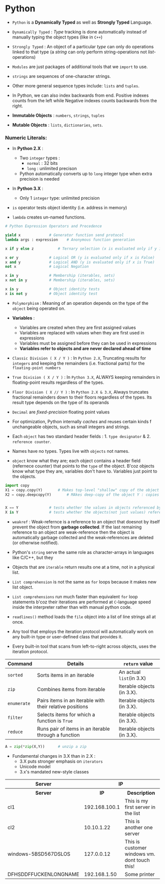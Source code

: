 # Python

* `Python` is a **Dynamically Typed** as well as **Strongly Typed** Language.

* `Dynamically Typed` : *Type* tracking is done automatically instead of manually typing the object types (like in `C++`)

* `Strongly Typed` : An object of a particular *type* can only do operations linked to that type (a *string* can only perform string-operations not *list*-operations)

* `Modules` are just packages of additional tools that we `import` to use.

* `strings` are sequences of one-character strings.

* Other more general sequence types include: `lists` and `tuples`.

* In Python, we can also index backwards from end. Positive indexes counts from the left while Negative indexes counts backwards from the right.

* **Immutable Objects** : `numbers`, `strings`, `tuples`

* **Mutable Objects** : `lists`, `dictionaries`, `sets`.

### Numeric Literals:

* In **Python 2.X** :
	* Two `integer` types : 
		* `normal`	: 32 bits
		* `long`	: unlimited precison
	* Python automatically converts up to `long` integer type when extra precision is needed

* In **Python 3.X** : 
	* Only 1 `integer` type: unlimited precision

* `is` operator tests object identity (i.e. address in memory)

* `lambda` creates un-named functions.

```python
# Python Expression Operators and Precedence

yield x 			# Generator function send protocol
lambda args : expression 	# Anonymous function generation

x if y else z			# Ternary selection (x is evaluated only if y is True)

x or y 				# Logical OR (y is evaluated only if x is False)
x and y 			# Logical AND (y is evaluated only if x is True)
not x 				# Logical Negation

x in y 				# Membership (iterables, sets)
x not in y 			# Membership (iterables, sets)

x is y 				# Object identity tests
x is not y 			# Object identity test

```

* `Polymorphism` : Meaning of an operation depends on the type of the `object` being operated on.

* **Variables** : 
	* Variables are created when they are first assigned values
	* Variables are replaced with values when they are first used in expressions
	* Variables must be assigned before they can be used in expressions
	* **Variables refer to objects and are never declared ahead of time**

* `Classic Division ( X / Y )` : In `Python 2.X`, Truncating results for `integers` and keeping the remainders (i.e. fractional parts) for the `floating-point numbers`

* `True Division ( X / Y )` : In `Python 3.X`, ALWAYS keeping remainders in floating-point results regardless of the types.

* `Floor Division ( X // Y )` : In `Python 2.X & 3.X`, Always truncates fractional remainders down to their floors regardless of the types. Its result type depends on the type of its operands

* `Decimal` are _fixed-precision_ floating point values

* For optimization, Python internally _caches_ and reuses certain kinds f unchangeable objects, such as small integers and strings.

* Each `object` has two standard header fields : 1. `type designator` & 2. `reference counter`.

* Names have no types. Types live with `objects` not names.

* `object` know what they are; each object contains a header field (refernece counter) that points to the `type` of the object. B'coz objects know what type they are, variables don't have to. Variables just point to the objects.

```python
import copy
X1 = copy.copy(Y)		# Makes top-level "shallow" copy of the object Y
X2 = copy.deepcopy(Y)		# MAkes deep-copy of the object Y : copies all nested parts


X == Y 				# tests whether the values in objects referenced by X, Y are same or not
X is Y 				# tests whether the objects(not just values) referenced by X, Y are same or not

```

* `weakref` : Weak-refernce is a reference to an object that doesnot by itself prevent the object from **garbage collected**. If the last remaining reference to an object are weak-reference then the object is automatically garbage collected and the weak-references are deleted (or otherwise notified).

* Python's `string` serve the same role as character-arrays in languages like C/C++, but they 

* Objects that are `iterable` return results one at a time, not in a physical list.

* `List comprehension` is not the same as `for` loops because it makes new list object.

* `List comprehensions` run much faster than equivalent `for` loop statements b'coz their iterations are performed at `C`-language speed inside the interpreter rather than with manual python code.

* `readlines()` method loads the `file` object into a list of line strings all at once.

* Any tool that employs the iteration protocol will automatically work on any built-in type or user-defined class that provides it.

* Every built-in tool that scans from left-to-right across objects, uses the iteration protocol.

| Command | Details | `return` value |
|--- | --- | --- |
| `sorted` | Sorts items in an iterable | An actual `list`(in 3.X)
| `zip` | Combines items from iterable | Iterable objects (in 3.X).
| `enumerate` | Pairs items in an iterable with their relative positions | Iterable objects (in 3.X).
| `filter` | Selects items for which a function is `True` | Iterable objects (in 3.X).
| `reduce` | Runs pair of items in an iterable through a function | Iterable objects (in 3.X).

```python
A = zip(*zip(X,Y))		# unzip a zip
```

* Fundamental changes in 3.X than in 2.X :
	* 3.X puts stronger emphasis on `iterators`
	* Unicode model
	* 3.x's mandated new-style classes

<table>
<tr>
<th> Server
<th colspan = "2"> IP
<tr>
<th> Server
<th> IP
<th> Description
<tr>
<td> cl1
<td> 192.168.100.1
<td> This is my first server in the list
<tr>
<td> cl2
<td> 10.10.1.22
<td> This is another one server
<tr>
<td> windows-5BSD567DSLOS
<td> 127.0.0.12
<td> This is customer windows vm. dont touch this!
<tr>
<td> DFHSDDFFUCKENLONGNAME
<td> 192.168.1.50
<td> Some printer
</table>
